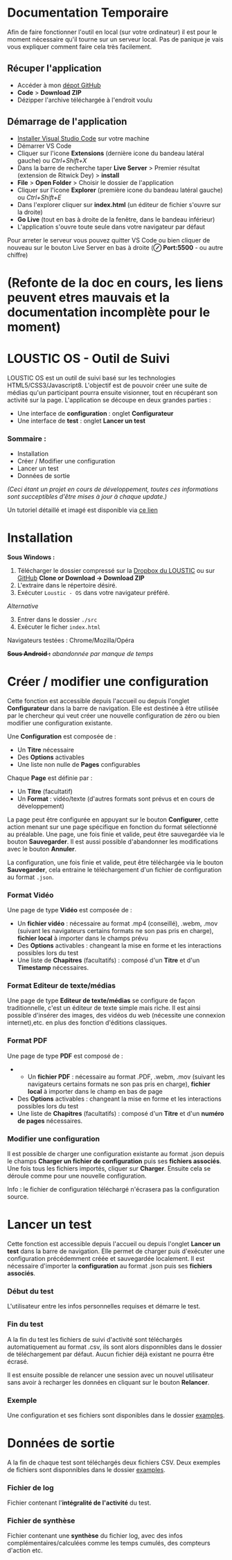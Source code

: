 ﻿# Documentation Temporaire

Afin de faire fonctionner l'outil en local (sur votre ordinateur) il est pour le moment nécessaire qu'il tourne sur un serveur local. Pas de panique je vais vous expliquer comment faire cela très facilement.

## Récuper l'application
- Accéder à mon [dépot GitHub](https://github.com/Valoute-GS/LOUSTICOSV/tree/btt)
- **Code** > **Download ZIP**
- Dézipper l'archive téléchargée à l'endroit voulu

## Démarrage de l'application
- [Installer Visual Studio Code](https://code.visualstudio.com) sur votre machine
- Démarrer VS Code
- Cliquer sur l'icone **Extensions** (dernière icone du bandeau latéral gauche) ou *Ctrl+Shift+X*
- Dans la barre de recherche taper **Live Server** > Premier résultat (extension de Ritwick Dey) > **install**
- **File** > **Open Folder** > Choisir le dossier de l'application
- Cliquer sur l'icone **Explorer** (première icone du bandeau latéral gauche) ou *Ctrl+Shift+E*
- Dans l'explorer cliquer sur **index.html** (un éditeur de fichier s'ouvre sur la droite)
- **Go Live** (tout en bas à droite de la fenêtre, dans le bandeau inférieur)
- L'application s'ouvre toute seule dans votre navigateur par défaut

Pour arreter le serveur vous pouvez quitter VS Code ou bien cliquer de nouveau sur le bouton Live Server en bas à droite (**⊘ Port:5500** - ou autre chiffre)

# (Refonte de la doc en cours, les liens peuvent etres mauvais et la documentation incomplète pour le moment)

# LOUSTIC OS - Outil de Suivi 
LOUSTIC OS est un outil de suivi basé sur les technologies HTML5/CSS3/Javascript8.
L'objectif est de pouvoir créer une suite de médias qu'un participant pourra ensuite visionner, tout en récupérant son activité sur la page. 
L'application se découpe en deux grandes parties :

 - Une interface de **configuration** : onglet **Configurateur**
 - Une interface de **test** : onglet **Lancer un test**

### Sommaire :

 - Installation
 - Créer / Modifier une configuration
 - Lancer un test
 - Données de sortie

 *(Ceci étant un projet en cours de développement, toutes ces informations sont succeptibles d'être mises à jour à chaque update.)*

Un tutoriel détaillé et imagé est disponible via [ce lien](https://docs.google.com/presentation/d/1lUJykDOnX4R6eeXbdpBOb0G16N9s28p8Di44IV6U5E0/edit?usp=sharing)
# Installation
**Sous Windows :**

 1. Télécharger le dossier compressé sur la [Dropbox du LOUSTIC](https://www.dropbox.com/home/Valentin%20Utiel-%20stage%20outil%20suivi) ou sur [GitHub](https://github.com/Valoute-GS/LOUSTICOSV/tree/master) **Clone or Download -> Download ZIP**
 2. L'extraire dans le répertoire désiré.
 3. Exécuter `Loustic - OS` dans votre navigateur préféré.

*Alternative*

 3. Entrer dans le dossier `./src`
 4. Exécuter le ficher `index.html` 


 Navigateurs testées : Chrome/Mozilla/Opéra

~~**Sous Android :**~~
*abandonnée par manque de temps*

# Créer / modifier une configuration
Cette fonction est accessible depuis l'accueil ou depuis l'onglet **Configurateur** dans la barre de navigation.
Elle est destinée à être utilisée par le chercheur qui veut créer une nouvelle configuration de zéro ou bien modifier une configuration existante.

Une **Configuration** est composée de :

 - Un **Titre** nécessaire
 - Des **Options** activables
 - Une liste non nulle de **Pages** configurables

Chaque **Page** est définie par :

 - Un **Titre** (facultatif)
 - Un **Format** : vidéo/texte (d'autres formats sont prévus et en cours de développement)

La page peut être configurée en appuyant sur le bouton **Configurer**, cette action menant sur une page spécifique en fonction du format sélectionné au préalable.
Une page, une fois finie et valide, peut être sauvegardée via le bouton **Sauvegarder**. Il est aussi possible d'abandonner les modifications avec le bouton **Annuler**.

La configuration, une fois finie et valide, peut être téléchargée via le bouton **Sauvegarder**, cela entraine le téléchargement d'un fichier de configuration au format `.json`.

### Format Vidéo
Une page de type **Vidéo** est composée de :

 - Un **fichier vidéo** : nécessaire au format .mp4 (conseillé), .webm, .mov (suivant les navigateurs certains formats ne son pas pris en charge), **fichier local** à importer dans le champs prévu
 - Des **Options** activables : changeant la mise en forme et les interactions possibles lors du test
 - Une liste de **Chapitres** (facultatifs) :  composé d'un **Titre** et d'un **Timestamp** nécessaires.

### Format Editeur de texte/médias
Une page de type **Editeur de texte/médias** se configure de façon traditionnelle, c'est un éditeur de texte simple mais riche. Il est ainsi possible d'insérer des images, des vidéos du web (nécessite une connexion internet),etc. en plus des fonction d'éditions classiques.

### Format PDF
Une page de type **PDF** est composé de :
 - - Un **fichier PDF** : nécessaire au format .PDF, .webm, .mov (suivant les navigateurs certains formats ne son pas pris en charge), **fichier local** à importer dans le champ en bas de page
 - Des **Options** activables : changeant la mise en forme et les interactions possibles lors du test
 - Une liste de **Chapitres** (facultatifs) :  composé d'un **Titre** et d'un **numéro de pages** nécessaires.

### Modifier une configuration
Il est possible de charger une configuration existante au format .json depuis le champs **Charger un fichier de configuration** puis ses **fichiers associés**. Une fois tous les fichiers importés, cliquer sur **Charger**. Ensuite cela se déroule comme pour une nouvelle configuration.

Info : le fichier de configuration téléchargé n'écrasera pas la configuration source.

# Lancer un test
Cette fonction est accessible depuis l'accueil ou depuis l'onglet **Lancer un test** dans la barre de navigation. Elle permet de charger puis d'exécuter une configuration précédemment créée et sauvegardée localement. Il est nécessaire d'importer la **configuration** au format .json puis ses **fichiers associés**.

### Début du test
L'utilisateur entre les infos personnelles requises et démarre le test.

### Fin du test
A la fin du test les fichiers de suivi d'activité sont téléchargés automatiquement au format .csv, ils sont alors disponnibles dans le dossier de téléchargement par défaut. Aucun fichier déjà existant ne pourra être écrasé.

Il est ensuite possible de relancer une session avec un nouvel utilisateur sans avoir à recharger les données en cliquant sur le bouton **Relancer**.

### Exemple
Une configuration et ses fichiers sont disponibles dans le dossier [examples](https://github.com/Valoute-GS/LOUSTICOSV/tree/master/examples).

# Données de sortie
A la fin de chaque test sont téléchargés deux fichiers CSV. Deux exemples de fichiers sont disponnibles dans le dossier [examples](https://github.com/Valoute-GS/LOUSTICOSV/tree/v2/output_examples).

### Fichier de log
Fichier contenant l'**intégralité de l'activité** du test.

### Fichier de synthèse
Fichier contenant une **synthèse** du fichier log, avec des infos complémentaires/calculées comme les temps cumulés, des compteurs d'action etc.
